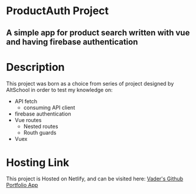 # ProductAuth Project

## A simple app for product search written with vue and having firebase authentication

# Description
This project was born as a choice from series of project designed by AltSchool in order to test my knowledge on:

- API fetch
    - consuming API client
- firebase authentication
- Vue routes
    - Nested routes
    - Routh guards
- Vuex



# Hosting Link
This project is Hosted on Netlify, and can be visited here: [Vader's Github Portfolio App](https://vaders-github-portfolio.netlify.app/ "may the force be with you!")
    
